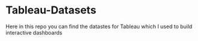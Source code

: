 # Tableau-Datasets #   

Here in this repo you can find the datastes for Tableau which I used to build interactive dashboards    
